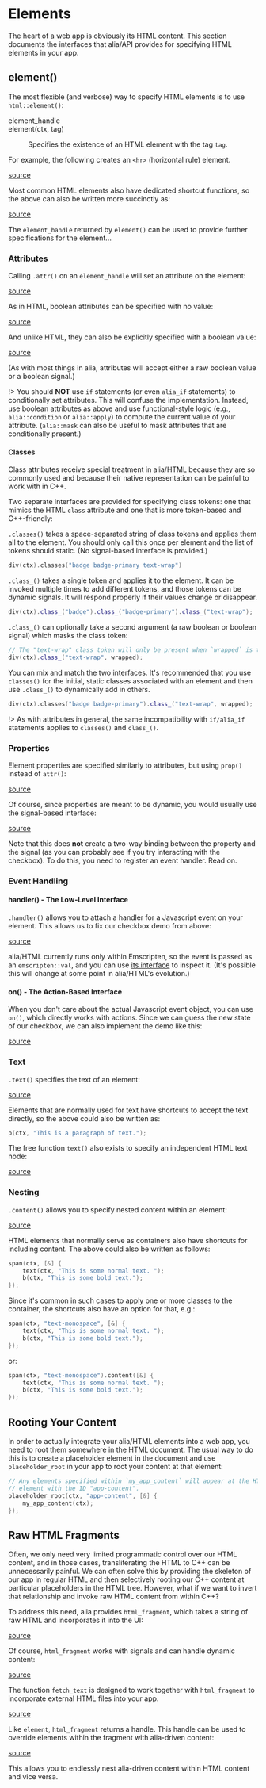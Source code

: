 Elements
========

<script>
    init_alia_demos(['basic-element', 'element-attribute',
        'valueless-element-attribute', 'boolean-element-attribute',
        'simple-element-property', 'dynamic-element-property',
        'element-handler', 'element-action',
        'element-text', 'element-text-node',
        'element-content',
        'simple-html-fragment', 'dynamic-html-fragment',
        'fetched-html-fragment', 'overridden-html-fragment']);
</script>

The heart of a web app is obviously its HTML content. This section documents
the interfaces that alia/API provides for specifying HTML elements in your app.

element()
---------

The most flexible (and verbose) way to specify HTML elements is to use
`html::element()`:

<dl>

<dt>element_handle<br>element(ctx, tag)</dt><dd>

Specifies the existence of an HTML element with the tag `tag`.

</dd>

</dl>

For example, the following creates an `<hr>` (horizontal rule) element.

[source](elements.cpp ':include :fragment=basic-element')

<div class="demo-panel">
<div id="basic-element"></div>
</div>

Most common HTML elements also have dedicated shortcut functions, so the above
can also be written more succinctly as:

[source](elements.cpp ':include :fragment=shorter-basic-element')

The `element_handle` returned by `element()` can be used to provide further
specifications for the element...

### Attributes

Calling `.attr()` on an `element_handle` will set an attribute on the element:

[source](elements.cpp ':include :fragment=element-attribute')

<div class="demo-panel">
<div id="element-attribute"></div>
</div>

As in HTML, boolean attributes can be specified with no value:

[source](elements.cpp ':include :fragment=valueless-element-attribute')

<div class="demo-panel">
<div id="valueless-element-attribute"></div>
</div>

And unlike HTML, they can also be explicitly specified with a boolean value:

[source](elements.cpp ':include :fragment=boolean-element-attribute')

<div class="demo-panel">
<div id="boolean-element-attribute"></div>
</div>

(As with most things in alia, attributes will accept either a raw boolean value
or a boolean signal.)

!> You should **NOT** use `if` statements (or even `alia_if` statements) to
   conditionally set attributes. This will confuse the implementation. Instead,
   use boolean attributes as above and use functional-style logic (e.g.,
   `alia::condition` or `alia::apply`) to compute the current value of your
   attribute. (`alia::mask` can also be useful to mask attributes that are
   conditionally present.)

#### Classes

Class attributes receive special treatment in alia/HTML because they are so
commonly used and because their native representation can be painful to work
with in C++.

Two separate interfaces are provided for specifying class tokens: one that
mimics the HTML `class` attribute and one that is more token-based and
C++-friendly:

`.classes()` takes a space-separated string of class tokens and applies them
all to the element. You should only call this once per element and the list of
tokens should static. (No signal-based interface is provided.)

```cpp
div(ctx).classes("badge badge-primary text-wrap")
```

`.class_()` takes a single token and applies it to the element. It can be
invoked multiple times to add different tokens, and those tokens can be dynamic
signals. It will respond properly if their values change or disappear.

```cpp
div(ctx).class_("badge").class_("badge-primary").class_("text-wrap");
```

`.class_()` can optionally take a second argument (a raw boolean or boolean
signal) which masks the class token:

```cpp
// The "text-wrap" class token will only be present when `wrapped` is true.
div(ctx).class_("text-wrap", wrapped);
```

You can mix and match the two interfaces. It's recommended that you use
`classes()` for the initial, static classes associated with an element and then
use `.class_()` to dynamically add in others.

```cpp
div(ctx).classes("badge badge-primary").class_("text-wrap", wrapped);
```

!> As with attributes in general, the same incompatibility with `if/alia_if`
   statements applies to `classes()` and `class_()`.

### Properties

Element properties are specified similarly to attributes, but using `prop()`
instead of `attr()`:

[source](elements.cpp ':include :fragment=simple-element-property')

<div class="demo-panel">
<div id="simple-element-property"></div>
</div>

Of course, since properties are meant to be dynamic, you would usually use the
signal-based interface:

[source](elements.cpp ':include :fragment=dynamic-element-property')

<div class="demo-panel">
<div id="dynamic-element-property"></div>
</div>

Note that this does **not** create a two-way binding between the property and
the signal (as you can probably see if you try interacting with the checkbox).
To do this, you need to register an event handler. Read on.

### Event Handling

#### handler() - The Low-Level Interface

`.handler()` allows you to attach a handler for a Javascript event on your
element. This allows us to fix our checkbox demo from above:

[source](elements.cpp ':include :fragment=element-handler')

<div class="demo-panel">
<div id="element-handler"></div>
</div>

alia/HTML currently runs only within Emscripten, so the event is passed as an
`emscripten::val`, and you can use [its
interface](https://emscripten.org/docs/api_reference/val.h.html) to inspect it.
(It's possible this will change at some point in alia/HTML's evolution.)

#### on() - The Action-Based Interface

When you don't care about the actual Javascript event object, you can use
`on()`, which directly works with actions. Since we can guess the new state of
our checkbox, we can also implement the demo like this:

[source](elements.cpp ':include :fragment=element-action')

<div class="demo-panel">
<div id="element-action"></div>
</div>

### Text

`.text()` specifies the text of an element:

[source](elements.cpp ':include :fragment=element-text')

<div class="demo-panel">
<div id="element-text"></div>
</div>

Elements that are normally used for text have shortcuts to accept the text
directly, so the above could also be written as:

```cpp
p(ctx, "This is a paragraph of text.");
```

The free function `text()` also exists to specify an independent HTML text
node:

[source](elements.cpp ':include :fragment=element-text-node')

<div class="demo-panel">
<div id="element-text-node"></div>
</div>

### Nesting

`.content()` allows you to specify nested content within an element:

[source](elements.cpp ':include :fragment=element-content')

<div class="demo-panel">
<div id="element-content"></div>
</div>

HTML elements that normally serve as containers also have shortcuts for
including content. The above could also be written as follows:

```cpp
span(ctx, [&] {
    text(ctx, "This is some normal text. ");
    b(ctx, "This is some bold text.");
});
```

Since it's common in such cases to apply one or more classes to the container,
the shortcuts also have an option for that, e.g.:

```cpp
span(ctx, "text-monospace", [&] {
    text(ctx, "This is some normal text. ");
    b(ctx, "This is some bold text.");
});
```

or:

```cpp
span(ctx, "text-monospace").content([&] {
    text(ctx, "This is some normal text. ");
    b(ctx, "This is some bold text.");
});
```

Rooting Your Content
--------------------

In order to actually integrate your alia/HTML elements into a web app, you need
to root them somewhere in the HTML document. The usual way to do this is to
create a placeholder element in the document and use `placeholder_root` in your
app to root your content at that element:

```cpp
// Any elements specified within `my_app_content` will appear at the HTML
// element with the ID "app-content".
placeholder_root(ctx, "app-content", [&] {
    my_app_content(ctx);
});
```

Raw HTML Fragments
------------------

Often, we only need very limited programmatic control over our HTML content,
and in those cases, transliterating the HTML to C++ can be unnecessarily
painful. We can often solve this by providing the skeleton of our app in
regular HTML and then selectively rooting our C++ content at particular
placeholders in the HTML tree. However, what if we want to invert that
relationship and invoke raw HTML content from within C++?

To address this need, alia provides `html_fragment`, which takes a string of
raw HTML and incorporates it into the UI:

[source](elements.cpp ':include :fragment=simple-html-fragment')

<div class="demo-panel">
<div id="simple-html-fragment"></div>
</div>

Of course, `html_fragment` works with signals and can handle dynamic content:

[source](elements.cpp ':include :fragment=dynamic-html-fragment')

<div class="demo-panel">
<div id="dynamic-html-fragment"></div>
</div>

The function `fetch_text` is designed to work together with `html_fragment` to
incorporate external HTML files into your app.

[source](elements.cpp ':include :fragment=fetched-html-fragment')

<div class="demo-panel">
<div id="fetched-html-fragment"></div>
</div>

Like `element`, `html_fragment` returns a handle. This handle can be used to
override elements within the fragment with alia-driven content:

[source](elements.cpp ':include :fragment=overridden-html-fragment')

<div class="demo-panel">
<div id="overridden-html-fragment"></div>
</div>

This allows you to endlessly nest alia-driven content within HTML content and
vice versa.
